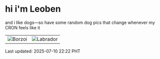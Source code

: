 # hi i'm Leoben

and i like dogs—so have some random dog pics that change whenever my CRON feels like it

|  |  |
|--------|----------|
| ![Borzoi](https://random-dog-vercel.vercel.app/api/random-borzoi?v=1752157376) | ![Labrador](https://random-dog-vercel.vercel.app/api/random-labrador?v=1752157376) |

Last updated: 2025-07-10 22:22 PHT
